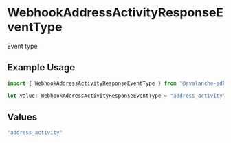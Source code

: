 # WebhookAddressActivityResponseEventType

Event type

## Example Usage

```typescript
import { WebhookAddressActivityResponseEventType } from "@avalanche-sdk/sdk/webhooks/models/components";

let value: WebhookAddressActivityResponseEventType = "address_activity";
```

## Values

```typescript
"address_activity"
```